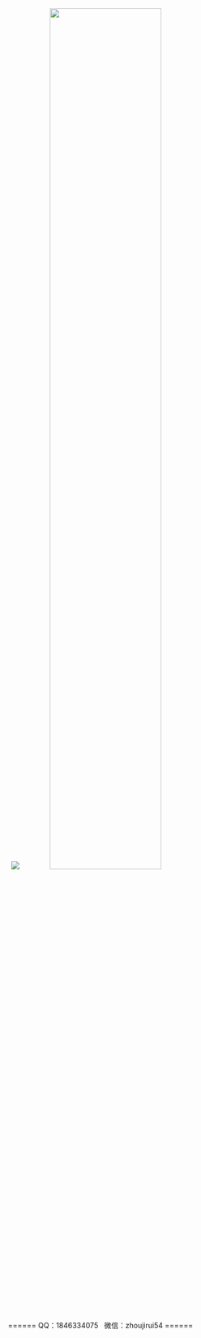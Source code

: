 <div align="center">
  <img src="https://s2.loli.net/2022/01/10/6JUl9Nga7MyRYok.gif">
  <img width="66%" src="https://s2.loli.net/2022/01/18/XSWY6ti9u2GVHaL.png">
  <p>======  QQ：1846334075&nbsp;&nbsp;&nbsp;微信：zhoujirui54  ======</p>
</div>
